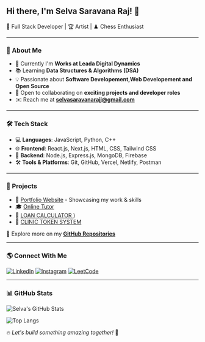 ## Hi there, I'm Selva Saravana Raj! 👋

🎨 Full Stack Developer | 🏆 Artist | ♟️ Chess Enthusiast

---

### 🚀 About Me

- 🔭 Currently I'm **Works at Leada Digital Dynamics**
- 📚 Learning **Data Structures & Algorithms (DSA)**
- 💡 Passionate about **Software Developement,Web Developement and Open Source**
- 🤝 Open to collaborating on **exciting projects and developer roles**
- ✉️ Reach me at **selvasaravanarajj@gmail.com**

---

### 🛠️ Tech Stack

- 💻 **Languages**: JavaScript, Python, C++
- 🌐 **Frontend**: React.js, Next.js, HTML, CSS, Tailwind CSS
- 🔧 **Backend**: Node.js, Express.js, MongoDB, Firebase
- 🛠️ **Tools & Platforms**: Git, GitHub, Vercel, Netlify, Postman

---

### 📌 Projects

- 🔗 [Portfolio Website](https://selva-portfolio.vercel.app/) - Showcasing my work & skills
- 🎓 [Online Tutor](https://online-tutor-7f7o-lcp52hrfb-selvasaravanarajs-projects.vercel.app/)
- 🔗 [LOAN CALCULATOR ](https://loan-calculator-ruby.vercel.app/))
- 🔗 [CLINIC TOKEN SYSTEM](https://nvron-clinic-management-client.vercel.app/) 



📌 Explore more on my **[GitHub Repositories](https://github.com/selvasaravanaraj?tab=repositories)**

---

### 🌎 Connect With Me

[![LinkedIn](https://img.shields.io/badge/LinkedIn-blue?style=for-the-badge&logo=linkedin)](https://www.linkedin.com/in/selva-saravana-raj-j) 
[![Instagram](https://img.shields.io/badge/Instagram-E4405F?style=for-the-badge&logo=instagram&logoColor=white)](https://www.instagram.com/_selva_007___)
[![LeetCode](https://img.shields.io/badge/LeetCode-FFA116?style=for-the-badge&logo=leetcode&logoColor=black)](https://leetcode.com/u/selvaleetcode007/)

---

### 📊 GitHub Stats

![Selva's GitHub Stats](https://github-readme-stats.vercel.app/api?username=selvasaravanaraj&show_icons=true&theme=radical)

![Top Langs](https://github-readme-stats.vercel.app/api/top-langs/?username=selvasaravanaraj&layout=compact&theme=radical)

🔥 *Let's build something amazing together!* 🚀
